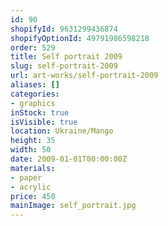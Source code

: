 ```yaml
---
id: 90
shopifyId: 9631299436874
shopifyOptionId: 49791986598218
order: 529
title: Self portrait 2009
slug: self-portrait-2009
url: art-works/self-portrait-2009
aliases: []
categories:
- graphics
inStock: true
isVisible: true
location: Ukraine/Mango
height: 35
width: 50
date: 2009-01-01T00:00:00Z
materials:
- paper
- acrylic
price: 450
mainImage: self_portrait.jpg
---
```

